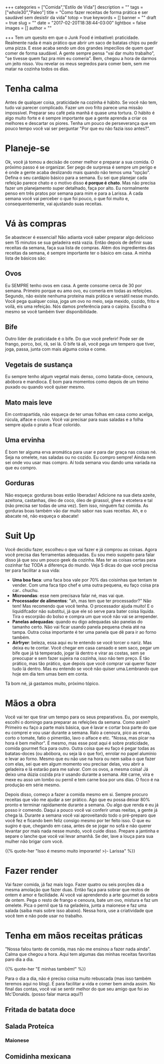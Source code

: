 +++
categories = ["Comida","Estilo de Vida"]
description = ""
tags = ["whole30","Paleo"]
title = "Como fazer receitas de forma prática e ser saudável sem desistir da vida"
totop = true
keywords = []
banner = ""
draft = true
slug = ""
date = "2017-02-20T18:38:44-03:00"
lightbox = false
images = []
author = ""

+++
Tem um quesito em que o Junk Food é imbatível: praticidade. Realmente nada é mais prático que abrir um saco de batatas chips ou pedir uma pizza. E esse acaba sendo um dos grandes impecílios de quem quer comer de forma saudável. A gente sempre pensa "vai dar muito trabalho", "se tivesse quem faz pra mim eu comeria". Bem, chegou a hora de darmos um jeito nisso. Vou revelar os meus segredos para comer bem, sem me matar na cozinha todos os dias.

# Tenha calma
Antes de qualquer coisa, praticidade na cozinha é hábito. Se você não tem, tudo vai parecer complicado. Fazer um ovo frito parece uma missão impossível. Preparar seu café pela manhã é quase uma tortura. O hábito é algo muito forte e é sempre importante que a gente aprenda a criar os melhores e descartar os piores. Tenha um pouco de perseverança que em pouco tempo você vai ser perguntar "Por que eu não fazia isso antes?".
# Planeje-se
Ok, você já tomou a decisão de comer melhor e preparar a sua comida. O próximo passo é se organizar. Ser pego de surpresa é sempre um perigo e é onde a gente acaba deslizando mais quando não temos uma "opção". Defina o seu cardápio básico para a semana. Eu sei que planejar cada refeição parece chato e o motivo disso **é porque é chato**. Mas não precisa fazer um planejamento super detalhado, faça por alto. Eu normalmente penso em três pratos por semana para mim e para a Larissa. A cada semana você vai perceber o que foi pouco, o que foi muito e, consequentemente, vai ajustando suas receitas.
# Vá às compras
Se abastecer é essencial! Não adianta você saber preparar algo delicioso sem 15 minutos se sua geladeira está vazia.
Então depois de definir suas receitas da semana, faça sua lista de compras. Além dos ingredientes das receitas da semana, é sempre importante ter o básico em casa. A minha lista de básicos são:
## Ovos
Eu SEMPRE tenho ovos em casa. A gente consome cerca de 30 por semana. Primeiro porque eu amo ovo, eu comeria em todas as refeições. Segundo, não existe nenhuma proteína mais prática e versátil nesse mundo. Você pega qualquer coisa, joga um ovo no meio, seja mexido, cozido, frito e voilà, eis uma refeição. Nós damos preferência para o caipira. Escolha o mesmo se você também tiver disponibilidade.
## Bife
Outro líder de praticidade é o bife. Do que você preferir! Pode ser de frango, porco, boi, rã, sei lá. O bife tá ali, você pega um tempero que tiver, joga, passa, junta com mais alguma coisa e come.
## Vegetais de sustança
Eu sempre tenho algum vegetal mais denso, como batata-doce, cenoura, abóbora e mandioca. É bom para momentos como depois de um treino puxado ou quando você quiser mesmo.
## Mato mais leve
Em contrapartida, não esqueça de ter umas folhas em casa como acelga, rúcula, alface e couve. Você vai precisar para suas saladas e a folha sempre ajuda o prato a ficar colorido.
## Uma ervinha
É bom ter alguma erva aromática para usar e para dar graça nas coisas né. Seja na omelete, nas saladas ou no cozido.
Eu compro sempre! Ainda nem sei onde vou usar mas compro. Aí toda semana vou dando uma variada na que eu compro.
## Gorduras
Não esqueça: gorduras boas estão liberadas! Adicione na sua dieta azeite, azeitona, castanhas, óleo de coco, óleo de girassol, ghee e etcetera e tal (não precisa ser todas de uma vez). Sem isso, ninguém faz comida. As gorduras boas também vão dar muito sabor nas suas receitas. Ah, e o abacate né, não esqueça o abacate! 
# Suit Up
Você decidiu fazer, escolheu o que vai fazer e já comprou as coisas. Agora você precisa das ferramentas adequadas. Eu sou meio suspeito para falar disso já que sou um pouco geek da cozinha. Mas ter as coisas certas para cozinhar faz TODA a diferença do mundo. Veja 5 dicas do que você precisa ter para facilitar a sua vida:
- **Uma boa faca**: uma faca boa vale por 70% das coisinhas que tentam te vender. Com uma faca tipo chef e uma outra pequena, eu faço coisa pra car.. chuchu.
- **Microondas**: esse nem precisava falar né, mas vai que.
- **Processador de alimentos**: "ah, mas tem que ter processador?" Não tem! Mas recomendo que você tenha. O processador ajuda muito! E o liquidifcador não substitui, já que ele só serve para bater coisa líquida. Tira o escorpião do bolso e compra um que você não vai se arrepender.
- **Panelas adequadas**: quando eu digo adequadas são panelas do tamanho certo. Não vai ficar usando panela pequena cheia até na tampa. Outra coisa importante é ter uma panela que dê para ir ao forno também.
- **Airfryer**: beleza, essa aqui eu te entendo se você torcer o nariz. Mas deixa eu te contar. Você chegar em casa cansado e sem saco, pegar um bife que já tá temperado, jogar lá dentro e virar as costas, sem se preocupar e sem fazer sujeira na cozinha, isso não tem preço. É tão prático, mas tão prático, que depois que você comprar vai querer fazer tudo lá dentro. Mas eu entendo se você não quiser uma.Lembrando que hoje em dia tem umas bem em conta.

Tá bom né, já gastamos muito, próximo tópico.

# Mãos a obra
Você vai ter que tirar um tempo para os seus preparativos. Eu, por exemplo, escolhi o domingo para preparar as refeições da semana. Como assim? Primeiro eu faço a parte mais básica, que é lavar e cortar boa parte do que eu comprei e vou usar durante a semana. Ralo a cenoura, pico as ervas, corto o tomate, fatio o pimentão, lavo o alface e etc. "Nossa, mas picar na hora é bem melhor". É mesmo, mas esse post aqui é sobre praticidade, comida gourmet fica para outro. Outra coisa que eu faço é pegar todas as batatas-doces (ou abóbora, ou seja lá o que for), enrolar no papel alumínio e levar ao forno. Mesmo que eu não use na hora ou nem saiba o que fazer com elas, sei que em algum momento vou precisar delas, vou abrir a geladeira e lá estarão para me salvar. Com os ovos, a mesma coisa! Já deixo uma dúzia cozida pra ir usando durante a semana. Até carne, vira e mexe eu asso um lombo ou pernil e tem carne boa por uns dias. O foco é na produção em série mesmo.

Depois disso, começo a fazer a comida mesmo em si. Sempre procuro receitas que vão me ajudar a ser prático. Ago que eu possa deixar 80% pronto e terminar rapidamente durante a semana. Ou algo que renda e eu já posso ir comendo. Daqui a pouco você vai conferir umas reeitas, a gente já chega lá. Durante a semana você vai aproveitando todo o pré-preparo que você fez e ficando bem feliz consigo mesmo por ter feito isso. O que eu sugiro é que, chegando em casa, antes de se jogar no sofá e não querer levantar por mais nada nesse mundo, você cuide disso. Prepare a jantinha e separe o lanche que você vai levar amanhã. Se der, lave a louça para sua mulher não brigar com você.

{{% quote-her "Isso é mesmo muito imporante! >)- Larissa" %}}


# Fazer render
Vai fazer comida, já faz mais logo. Fazer quatro ou seis porções dá a mesma amolação que fazer duas. Então faça para sobrar que restos de ontem é amor e facilidade. Aí você vai aprendendo a arte gourmet da sobra de ontem. Pega o resto de frango e cenoura, bate um ovo, mistura e faz um omelete. Pica o pernil que tá na geladeira, junta a maionese e faz uma salada (saiba mais sobre isso abaixo). Nessa hora, use a criatividade que você tem e não pode usar no trabalho.
# Tenha em mãos receitas práticas
"Nossa falou tanto de comida, mas não me ensinou a fazer nada ainda". Calma que chegou a hora. Aqui tem algumas das minhas receitas favoritas paro dia a dia. 

{{% quote-her "E minhas também!" %}}

Para o dia a dia, não é preciso coisa muito rebuscada (mas isso também teremos aqui no blog). É para facilitar a vida e comer bem ainda assim.  No final das contas, você vai se sentir melhor do que seu amigo que foi ao Mc'Donalds. (posso falar marca aqui?)

## Fritada de batata doce
## Salada Proteíca
### Maionese
## Comidinha mexicana
